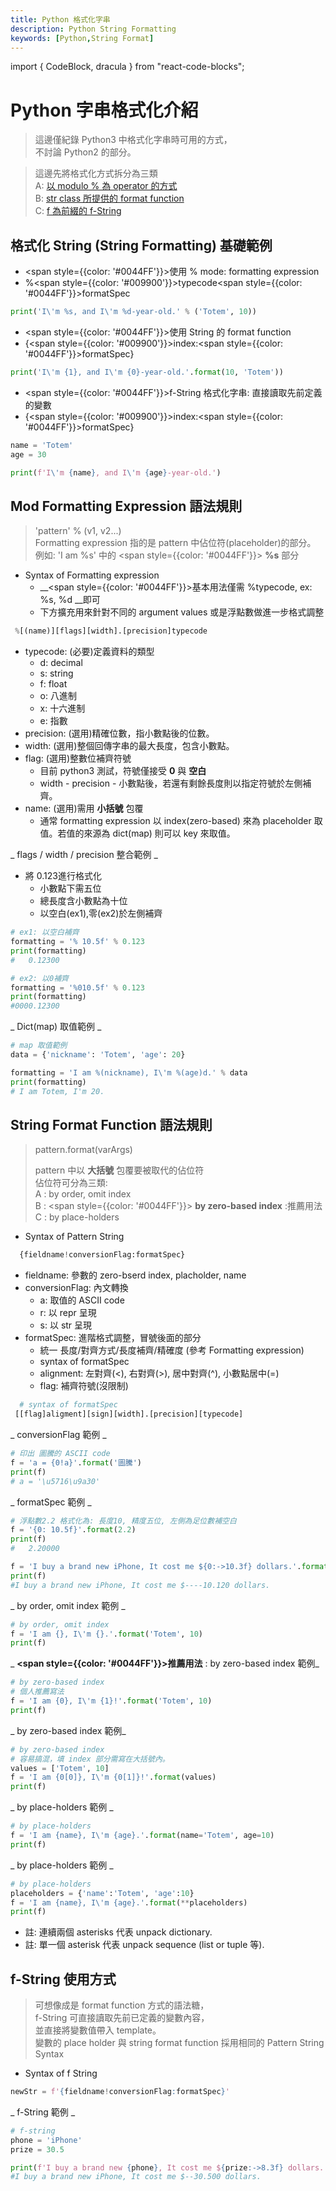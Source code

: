 ```yaml
---
title: Python 格式化字串
description: Python String Formatting
keywords: [Python,String Format]
---
```

import { CodeBlock, dracula  } from "react-code-blocks";

# Python 字串格式化介紹
> 這邊僅紀錄 Python3 中格式化字串時可用的方式，  
> 不討論 Python2 的部分。 

> 這邊先將格式化方式拆分為三類  
> A: [以 modulo % 為 operator 的方式](#modeStyle)  
> B: [str class 所提供的 format function](#functionStyle)  
> C: [f 為前綴的 f-String](#fStyle)  

## 格式化 String (String Formatting) 基礎範例
* <span style={{color: '#0044FF'}}>使用 % mode: formatting expression</span>  
* %<span style={{color: '#009900'}}>typecode</span><span style={{color: '#0044FF'}}>formatSpec</span>

```python
print('I\'m %s, and I\'m %d-year-old.' % ('Totem', 10))
```
* <span style={{color: '#0044FF'}}>使用 String 的 format function</span>    
* {<span style={{color: '#009900'}}>index</span>:<span style={{color: '#0044FF'}}>formatSpec</span>}

```python
print('I\'m {1}, and I\'m {0}-year-old.'.format(10, 'Totem'))
```

* <span style={{color: '#0044FF'}}>f-String 格式化字串: 直接讀取先前定義的變數</span>  
* {<span style={{color: '#009900'}}>index</span>:<span style={{color: '#0044FF'}}>formatSpec</span>}

```python
name = 'Totem'
age = 30

print(f'I\'m {name}, and I\'m {age}-year-old.')
```



## Mod Formatting Expression 語法規則<span id="modeStyle"></span>

> 'pattern' % (v1, v2...)  
> Formatting expression 指的是 pattern 中佔位符(placeholder)的部分。  
> 例如: 'I am %s' 中的 <span style={{color: '#0044FF'}}> __%s__ </span>部分   

* Syntax of Formatting expression
    * __<span style={{color: '#0044FF'}}>基本用法僅需 %typecode, ex: %s, %d </span>__即可  
    * 下方擴充用來針對不同的 argument values 或是浮點數做進一步格式調整  

```python
 %[(name)][flags][width].[precision]typecode
```

* typecode: (必要)定義資料的類型  
    * d: decimal  
    * s: string  
    * f: float  
    * o: 八進制  
    * x: 十六進制  
    * e: 指數  
* precision: (選用)精確位數，指小數點後的位數。  
* width: (選用)整個回傳字串的最大長度，包含小數點。   
* flag: (選用)整數位補齊符號  
    * 目前 python3 測試，符號僅接受 __0__ 與 __空白__  
    * width - precision - 小數點後，若還有剩餘長度則以指定符號於左側補齊。  
* name: (選用)需用 __小括號__ 包覆  
    * 通常 formatting expression 以 index(zero-based) 來為 placeholder 取值。若值的來源為 dict(map) 則可以 key 來取值。  


 _ flags / width / precision 整合範例 _

* 將 0.123進行格式化
    * 小數點下需五位
    * 總長度含小數點為十位
    * 以空白(ex1),零(ex2)於左側補齊
     
```python
# ex1: 以空白補齊
formatting = '% 10.5f' % 0.123
print(formatting)
#   0.12300

# ex2: 以0補齊
formatting = '%010.5f' % 0.123
print(formatting)
#0000.12300
```
    
 _ Dict(map) 取值範例 _ 
 
 ```python
# map 取值範例
data = {'nickname': 'Totem', 'age': 20}

formatting = 'I am %(nickname), I\'m %(age)d.' % data
print(formatting)
# I am Totem, I'm 20.
```
 

## String Format Function 語法規則<span id="functionStyle"></span>

> pattern.format(varArgs)
> 
> pattern 中以 __大括號__ 包覆要被取代的佔位符  
> 佔位符可分為三類:  
> A : by order, omit index  
> B : <span style={{color: '#0044FF'}}> __by zero-based index__ :推薦用法</span>   
> C : by place-holders  


* Syntax of Pattern String

```python
  {fieldname!conversionFlag:formatSpec}
```
* fieldname: 參數的 zero-bserd index, placholder, name
* conversionFlag: 內文轉換
    * a: 取值的 ASCII code
    * r: 以 repr 呈現
    * s: 以 str 呈現
* formatSpec: 進階格式調整，冒號後面的部分     
    * 統一 長度/對齊方式/長度補齊/精確度 (參考 Formatting expression)  
    * syntax of formatSpec  
    * alignment: 左對齊(<), 右對齊(>), 居中對齊(^), 小數點居中(=)  
    * flag: 補齊符號(沒限制)  

```python
  # syntax of formatSpec
 [[flag]aligment][sign][width].[precision][typecode]    
```

_  conversionFlag 範例  _

```python
# 印出 圖騰的 ASCII code
f = 'a = {0!a}'.format('圖騰')
print(f)
# a = '\u5716\u9a30'
```

_ formatSpec 範例 _

```python
# 浮點數2.2 格式化為: 長度10, 精度五位, 左側為足位數補空白
f = '{0: 10.5f}'.format(2.2)
print(f)
#   2.20000

f = 'I buy a brand new iPhone, It cost me ${0:->10.3f} dollars.'.format(10.12)
print(f)
#I buy a brand new iPhone, It cost me $----10.120 dollars.
```


_ by order, omit index 範例 _

```python
# by order, omit index
f = 'I am {}, I\'m {}.'.format('Totem', 10)
print(f)

```

_ __<span style={{color: '#0044FF'}}>推薦用法</span>__ : by zero-based index 範例_  

```python
# by zero-based index
# 個人推薦寫法
f = 'I am {0}, I\'m {1}!'.format('Totem', 10)
print(f)
```

_ by zero-based index 範例_  

```python
# by zero-based index
# 容易搞混，填 index 部分需寫在大括號內。
values = ['Totem', 10]
f = 'I am {0[0]}, I\'m {0[1]}!'.format(values)
print(f)
```


_ by place-holders 範例 _  

```python
# by place-holders
f = 'I am {name}, I\'m {age}.'.format(name='Totem', age=10)
print(f)
```

_ by place-holders 範例 _

```python
# by place-holders
placeholders = {'name':'Totem', 'age':10}
f = 'I am {name}, I\'m {age}.'.format(**placeholders)
print(f)
```

* 註: 連續兩個 asterisks 代表 unpack dictionary.
* 註: 單一個 asterisk 代表 unpack sequence (list or tuple 等).


## f-String 使用方式<span id="fStyle"></span>

> 可想像成是 format function 方式的語法糖，   
> f-String 可直接讀取先前已定義的變數內容，  
> 並直接將變數值帶入 template。  
> 變數的 place holder 與 string format function 採用相同的 Pattern String Syntax

* Syntax of f String

```python
newStr = f'{fieldname!conversionFlag:formatSpec}'
```

_ f-String 範例 _ 

```python
# f-string
phone = 'iPhone'
prize = 30.5

print(f'I buy a brand new {phone}, It cost me ${prize:->8.3f} dollars. ')
#I buy a brand new iPhone, It cost me $--30.500 dollars.  
```  

